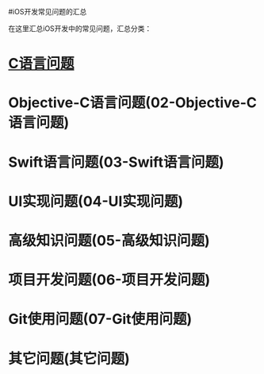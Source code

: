#iOS开发常见问题的汇总

在这里汇总iOS开发中的常见问题，汇总分类：

[C语言问题](01-C语言问题)
=====

Objective-C语言问题(02-Objective-C语言问题)
=====

Swift语言问题(03-Swift语言问题)
=====

UI实现问题(04-UI实现问题)
====

高级知识问题(05-高级知识问题)
====

项目开发问题(06-项目开发问题)
====

Git使用问题(07-Git使用问题)
====

其它问题(其它问题)
====









